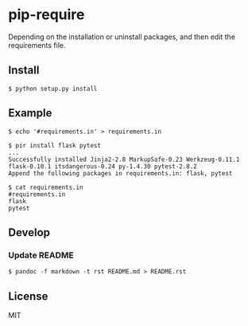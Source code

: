 # pip-require

Depending on the installation or uninstall packages, and then edit the requirements file.

## Install

```
$ python setup.py install
```

## Example

```
$ echo '#requirements.in' > requirements.in

$ pir install flask pytest
...
Successfully installed Jinja2-2.8 MarkupSafe-0.23 Werkzeug-0.11.1 flask-0.10.1 itsdangerous-0.24 py-1.4.30 pytest-2.8.2
Append the following packages in requirements.in: flask, pytest

$ cat requirements.in
#requirements.in
flask
pytest
```

## Develop

### Update README

```
$ pandoc -f markdown -t rst README.md > README.rst
```

## License
MIT
